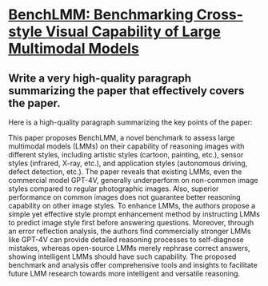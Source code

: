 # [BenchLMM: Benchmarking Cross-style Visual Capability of Large Multimodal   Models](https://arxiv.org/abs/2312.02896)

## Write a very high-quality paragraph summarizing the paper that effectively covers the paper.

 Here is a high-quality paragraph summarizing the key points of the paper:

This paper proposes BenchLMM, a novel benchmark to assess large multimodal models (LMMs) on their capability of reasoning images with different styles, including artistic styles (cartoon, painting, etc.), sensor styles (infrared, X-ray, etc.), and application styles (autonomous driving, defect detection, etc.). The paper reveals that existing LMMs, even the commercial model GPT-4V, generally underperform on non-common image styles compared to regular photographic images. Also, superior performance on common images does not guarantee better reasoning capability on other image styles. To enhance LMMs, the authors propose a simple yet effective style prompt enhancement method by instructing LMMs to predict image style first before answering questions. Moreover, through an error reflection analysis, the authors find commercially stronger LMMs like GPT-4V can provide detailed reasoning processes to self-diagnose mistakes, whereas open-source LMMs merely rephrase correct answers, showing intelligent LMMs should have such capability. The proposed benchmark and analysis offer comprehensive tools and insights to facilitate future LMM research towards more intelligent and versatile reasoning.
